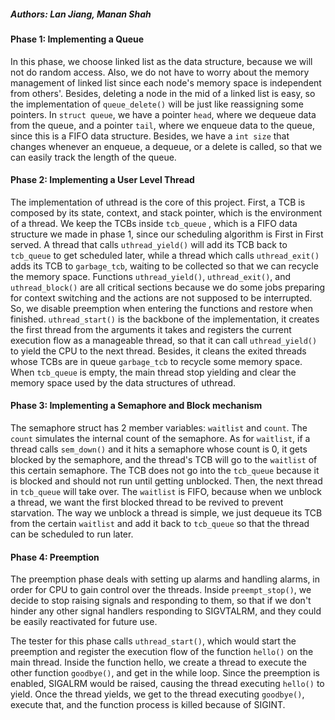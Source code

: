 ##### Authors: Lan Jiang, Manan Shah

#### Phase 1: Implementing a Queue

In this phase, we choose linked list as the data structure, because we will not
do random access. Also, we do not have to worry about the memory management of
linked list since each node's memory space is independent from others'. Besides, 
deleting a node in the mid of a linked list is easy, so the implementation of 
`queue_delete()` will be just like reassigning some pointers. In 
`struct queue`, we have a pointer `head`, where we dequeue data from the queue, 
and a pointer `tail`, where we enqueue data to the queue, since this is a FIFO 
data structure. Besides, we have a `int size` that changes whenever an enqueue, 
a dequeue, or a delete is called, so that we can easily track the length of the 
queue. 


#### Phase 2: Implementing a User Level Thread

The implementation of uthread is the core of this project. First, a TCB is 
composed by its state, context, and stack pointer, which is the environment of
a thread. We keep the TCBs inside `tcb_queue` , which is a FIFO data structure 
we made in phase 1, since our scheduling algorithm is First in First served. 
A thread that calls `uthread_yield()` will add its TCB back to `tcb_queue` to 
get scheduled later, while a thread which calls `uthread_exit()` adds its TCB 
to `garbage_tcb`, waiting to be collected so that we can recycle the memory 
space. Functions `uthread_yield()`, `uthread_exit()`, and `uthread_block()` are
all critical sections because we do some jobs preparing for context switching 
and the actions are not supposed to be interrupted. So, we disable preemption 
when entering the functions and restore when finished. `uthread_start()` is the 
backbone of the implementation, it creates the first thread from the arguments it 
takes and registers the current execution flow as a manageable thread, so that 
it can call `uthread_yield()` to yield the CPU to the next thread. Besides, it 
cleans the exited threads whose TCBs are in queue `garbage_tcb` to recycle some 
memory space. When `tcb_queue` is empty, the main thread stop yielding and clear 
the memory space used by the data structures of uthread. 


#### Phase 3: Implementing a Semaphore and Block mechanism

The semaphore struct has 2 member variables: `waitlist` and `count`. The `count` 
simulates the internal count of the semaphore. As for `waitlist`, if a thread 
calls `sem_down()` and it hits a semaphore whose count is 0, it gets blocked by 
the semaphore, and the thread's TCB will go to the `waitlist` of this certain 
semaphore. The TCB does not go into the `tcb_queue` because it is blocked and 
should not run until getting unblocked. Then, the next thread in 
`tcb_queue` will take over. The `waitlist` is FIFO, because when we unblock a 
thread, we want the first blocked thread to be revived to prevent starvation. 
The way we unblock a thread is simple, we just dequeue its TCB from the 
certain `waitlist` and add it back to `tcb_queue` so that the thread can be 
scheduled to run later. 

#### Phase 4: Preemption

The preemption phase deals with setting up alarms and handling alarms, in order 
for CPU to gain control over the threads. Inside `preempt_stop()`, we decide to
stop raising signals and responding to them, so that if we don't hinder any 
other signal handlers responding to SIGVTALRM, and they could be easily 
reactivated for future use. 

The tester for this phase calls `uthread_start()`, which would start the 
preemption and register the execution flow of the function `hello()` on the main 
thread. Inside the function hello, we create a thread to execute the other 
function `goodbye()`, and get in the while loop. Since the preemption is 
enabled, SIGALRM would be raised, causing the thread executing `hello()` to 
yield. Once the thread yields, we get to the thread executing `goodbye()`, 
execute that, and the function process is killed because of SIGINT.
